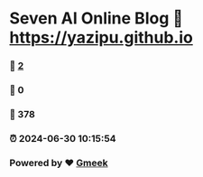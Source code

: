 # Seven AI Online Blog :link: https://yazipu.github.io 
### :page_facing_up: [2](https://yazipu.github.io/tag.html) 
### :speech_balloon: 0 
### :hibiscus: 378 
### :alarm_clock: 2024-06-30 10:15:54 
### Powered by :heart: [Gmeek](https://github.com/Meekdai/Gmeek)
